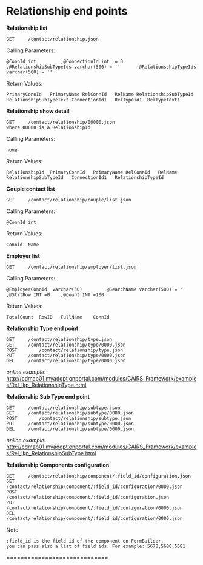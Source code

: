 #  Relationship end points

**Relationship list**

	GET		/contact/relationship.json

Calling Parameters: 		

	@ConnId int 		,@ConnectionId int  = 0 		,@RelationshipSubTypeIds varchar(500) = '' 		,@RelationsshipTypeIds varchar(500) = ''	

Return Values:	
	
	PrimaryConnId	PrimaryName	RelConnId	RelName	RelationshipSubTypeId	RelationshipSubTypeText	ConnectionId1	RelTypeid1	RelTypeText1
	

**Relationship show detail**

	GET		/contact/relationship/00000.json
	where 00000 is a RelationshipId

Calling Parameters: 		

	none	

Return Values:	
	
	RelationshipId	PrimaryConnId	PrimaryName	RelConnId	RelName	RelationshipSubTypeId	ConnectionId1	RelationshipTypeId

	
**Couple contact list**

	GET		/contact/relationship/couple/list.json

Calling Parameters: 		

	@ConnId int 

Return Values:	
	
	Connid	Name

	
**Employer list**

	GET		/contact/relationship/employer/list.json
	
Calling Parameters: 		

	@EmployerConnId  varchar(50)    	,@SearchName varchar(500) = '' 	,@StrtRow INT =0 	,@Count INT =100

Return Values:	
	
	TotalCount	RowID	FullName	ConnId 


**Relationship Type end point**

	GET		/contact/relationship/type.json
	GET		/contact/relationship/type/0000.json
	POST		/contact/relationship/type.json
	PUT		/contact/relationship/type/0000.json
	DEL		/contact/relationship/type/0000.json


*online example*: http://cdmap01.myadoptionportal.com/modules/CAIRS_Framework/examples/Rel_lkp_RelationshipType.html


**Relationship Sub Type end point**

	GET		/contact/relationship/subtype.json
	GET		/contact/relationship/subtype/0000.json
	POST		/contact/relationship/subtype.json
	PUT		/contact/relationship/subtype/0000.json
	DEL		/contact/relationship/subtype/0000.json


*online example*: http://cdmap01.myadoptionportal.com/modules/CAIRS_Framework/examples/Rel_lkp_RelationshipSubType.html


**Relationship Components configuration**

	GET		/contact/relationship/component/:field_id/configuration.json
	GET		/contact/relationship/component/:field_id/configuration/0000.json
	POST		/contact/relationship/component/:field_id/configuration.json
	PUT		/contact/relationship/component/:field_id/configuration/0000.json
	DEL		/contact/relationship/component/:field_id/configuration/0000.json

Note

	:field_id is the field id of the component on FormBuilder.
	you can pass also a list of field ids. For example: 5678,5680,5681


=============================
